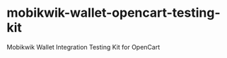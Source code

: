 mobikwik-wallet-opencart-testing-kit
====================================

Mobikwik Wallet Integration Testing Kit for OpenCart
